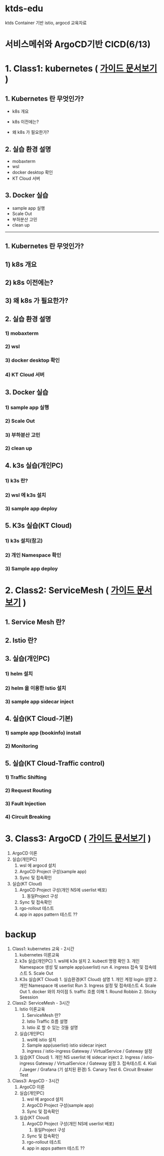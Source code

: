# ktds-edu
ktds Container 기반 istio, argocd 교육자료



# 서비스메쉬와 ArgoCD기반 CICD(6/13)







# 1. Class1: kubernetes ( [가이드 문서보기](./kubernetes/kubernetes.md) )  





## 1. Kubernetes 란 무엇인가?

- k8s 개요

- k8s 이전에는?

- 왜 k8s 가 필요한가?





## 2. 실습 환경 설명

- mobaxterm
- wsl
- docker desktop 확인
- KT Cloud 서버





## 3. Docker 실습

- sample app 실행
- Scale Out
- 부하분산 고민
- clean up





---





## 1. Kubernetes 란 무엇인가?

## 1) k8s 개요

## 2) k8s 이전에는?

## 3) 왜 k8s 가 필요한가?





## 2. 실습 환경 설명

### 1) mobaxterm

### 2) wsl 

### 3) docker desktop 확인

### 4) KT Cloud 서버



## 3. Docker 실습

### 1) sample app 실행

### 2) Scale Out

### 3) 부하분산 고민

### 2) clean up



## 4. k3s 실습(개인PC)

### 1) k3s 란?

### 2) wsl 에 k3s 설치

### 3) sample app deploy



## 5. K3s 실습(KT Cloud)

### 1) k3s 설치(참고)

### 2) 개인 Namespace 확인

### 3) Sample app deploy







# 2. Class2: ServiceMesh ( [가이드 문서보기](./istio/ServiceMesh.md) )  



## 1. Service Mesh 란?



## 2. Istio 란?



## 3. 실습(개인PC)

### 1) helm 설치

### 2) helm 을 이용한 Istio 설치

### 3) sample app sidecar inject



## 4. 실습(KT Cloud-기본)

### 1) sample app (bookinfo) install

### 2) Monitoring



## 5. 실습(KT Cloud-Traffic control)

### 1) Traffic Shifting

### 2) Request Routing

### 3) Fault Injection

### 4) Circuit Breaking







# 3. Class3: ArgoCD ( [가이드 문서보기](./argocd/argocd.md) )  





1. ArgoCD 이론
2. 실습(개인PC)
   1. wsl 에 argocd 설치
   2. ArgoCD Project 구성(sample app)
   3. Sync 및 접속확인
3. 실습(KT Cloud)
   1. ArgoCD Project 구성(개인 NS에 userlist 배포)
      1. 동일Project 구성
   2. Sync 및 접속확인
   3. rgo-rollout 테스트
   4. app in apps pattern 테스트 ??







# backup



1. Class1: kubernetes 교육 - 2시간
   1. kubernetes 이론교육
   2. k3s 실습(개인PC)
          1. wsl에 k3s 설치
          2. kubectl 명령 확인
          3. 개인 Namespace 생성 및 sample app(userlist) run
          4. ingress 접속 및 접속테스트
          5. Scale Out
   3. K3s 실습(KT Cloud)
           1. 실습환경(KT Cloud) 설명
                 1. 개인 계정 login 설명
               2. 개인 Namespace 에 userlist Run
               3. Ingress 설정 및 접속테스트
               4. Scale Out
                 1. docker 와의 차이점
               5. traffic 흐름 이해
                 1. Round Robbin
                 2. Sticky Seession
2. Class2: ServiceMesh - 3시간
   1. Istio 이론교육
      1. ServiceMesh 란?
      2. Istio Traffic 흐름 설명
      3. Istio 로 할 수 있는 것들 설명
   2. 실습(개인PC)
      1. wsl에 istio 설치
      2. Sample app(userlist) istio sidecar inject
      3. ingress  / istio-ingress Gateway / VirtualService / Gateway 설정
   3. 실습(KT Cloud)
          1. 개인 NS userlist 에 sidecar inject
          2. Ingress  / istio-ingress Gateway / VirtualService / Gateway 설정
          3. 접속테스트
          4. Kiali / Jaeger / Grafana (기 설치된 환경)
          5. Canary Test
          6. Circuit Breaker Test
3. Class3: ArgoCD - 3시간
   1. ArgoCD 이론
   2. 실습(개인PC)
      1. wsl 에 argocd 설치
      2. ArgoCD Project 구성(sample app)
      3. Sync 및 접속확인
   3. 실습(KT Cloud)
      1. ArgoCD Project 구성(개인 NS에 userlist 배포)
         1. 동일Project 구성
      2. Sync 및 접속확인
      3. rgo-rollout 테스트
      4. app in apps pattern 테스트 ??



